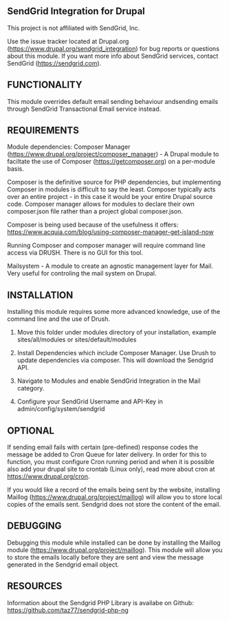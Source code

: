 SendGrid Integration for Drupal
--------------------------------------------------------------------------------
This project is not affiliated with SendGrid, Inc.

Use the issue tracker located at Drupal.org
(https://www.drupal.org/sendgrid_integration) for bug reports or questions
about this module.
If you want more info about SendGrid services, contact SendGrid
(https://sendgrid.com).

FUNCTIONALITY
--------------------------------------------------------------------------------
This module overrides default email sending behaviour andsending emails through
SendGrid Transactional Email service instead.

REQUIREMENTS
--------------------------------------------------------------------------------
Module dependencies:
Composer Manager (https://www.drupal.org/project/composer_manager) - A Drupal
module to faciltate the use of Composer (https://getcomposer.org) on a per-module
basis.

Composer is the definitive source for PHP dependencies, but implementing
Composer in modules is difficult to say the least. Composer typically acts over
an entire project - in this case it would be your entire Drupal source code. 
Composer manager allows for modules to declare their own composer.json file
rather than a project global composer.json.
  
  Composer is being used because of the usefulness it offers:
  https://www.acquia.com/blog/using-composer-manager-get-island-now

Running Composer and composer manager will require command line access via
DRUSH. There is no GUI for this tool.

Mailsystem - A module to create an agnostic management layer for Mail. Very
useful for controling the mail system on Drupal.

INSTALLATION
--------------------------------------------------------------------------------
Installing this module requires some more advanced knowledge, use of the command
line and the use of Drush.

1. Move this folder under modules directory of your installation,
   example sites/all/modules or sites/default/modules
   
2. Install Dependencies which include Composer Manager. Use Drush to update
   dependencies via composer. This will download the Sendgrid API.
   
2. Navigate to Modules and enable SendGrid Integration in the Mail category.

3. Configure your SendGrid Username and API-Key in admin/config/system/sendgrid

OPTIONAL
--------------------------------------------------------------------------------
If sending email fails with certain (pre-defined) response codes the message be
added to Cron Queue for later delivery. In order for this to function, you must
configure Cron running period and when it is possible also add your drupal site
to crontab (Linux only), read more about cron at https://www.drupal.org/cron.

If you would like a record of the emails being sent by the website, installing
Maillog (https://www.drupal.org/project/maillog) will allow you to store local
copies of the emails sent. Sendgrid does not store the content of the email.

DEBUGGING
--------------------------------------------------------------------------------
Debugging this module while installed can be done by installing the Maillog
module (https://www.drupal.org/project/maillog). This module will allow you to
store the emails locally before they are sent and view the message generated
in the Sendgrid email object.

RESOURCES
--------------------------------------------------------------------------------
Information about the Sendgrid PHP Library is availabe on Github:
https://github.com/taz77/sendgrid-php-ng
